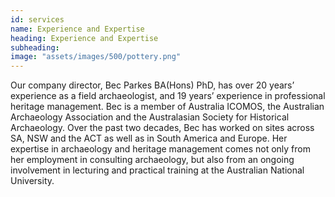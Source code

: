 ```yaml
---
id: services
name: Experience and Expertise
heading: Experience and Expertise
subheading: 
image: "assets/images/500/pottery.png"
---
```


Our company director, Bec Parkes BA(Hons) PhD, has over 20 years’ experience as a field archaeologist, and 19 years’ experience in professional heritage management. Bec is a member of Australia ICOMOS, the Australian Archaeology Association and the Australasian Society for Historical Archaeology. Over the past two decades, Bec has worked on sites across SA, NSW and the ACT as well as in South America and Europe. Her expertise in archaeology and heritage management comes not only from her employment in consulting archaeology, but also from an ongoing involvement in lecturing and practical training at the Australian National University.




